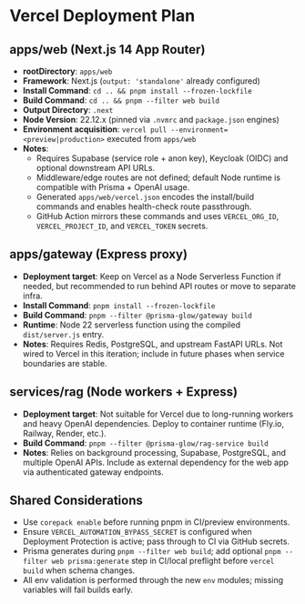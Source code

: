 # Vercel Deployment Plan

## apps/web (Next.js 14 App Router)
- **rootDirectory**: `apps/web`
- **Framework**: Next.js (`output: 'standalone'` already configured)
- **Install Command**: `cd .. && pnpm install --frozen-lockfile`
- **Build Command**: `cd .. && pnpm --filter web build`
- **Output Directory**: `.next`
- **Node Version**: 22.12.x (pinned via `.nvmrc` and `package.json` engines)
- **Environment acquisition**: `vercel pull --environment=<preview|production>` executed from `apps/web`
- **Notes**:
  - Requires Supabase (service role + anon key), Keycloak (OIDC) and optional downstream API URLs.
  - Middleware/edge routes are not defined; default Node runtime is compatible with Prisma + OpenAI usage.
  - Generated `apps/web/vercel.json` encodes the install/build commands and enables health-check route passthrough.
  - GitHub Action mirrors these commands and uses `VERCEL_ORG_ID`, `VERCEL_PROJECT_ID`, and `VERCEL_TOKEN` secrets.

## apps/gateway (Express proxy)
- **Deployment target**: Keep on Vercel as a Node Serverless Function if needed, but recommended to run behind API routes or move to separate infra.
- **Install Command**: `pnpm install --frozen-lockfile`
- **Build Command**: `pnpm --filter @prisma-glow/gateway build`
- **Runtime**: Node 22 serverless function using the compiled `dist/server.js` entry.
- **Notes**: Requires Redis, PostgreSQL, and upstream FastAPI URLs. Not wired to Vercel in this iteration; include in future phases when service boundaries are stable.

## services/rag (Node workers + Express)
- **Deployment target**: Not suitable for Vercel due to long-running workers and heavy OpenAI dependencies. Deploy to container runtime (Fly.io, Railway, Render, etc.).
- **Build Command**: `pnpm --filter @prisma-glow/rag-service build`
- **Notes**: Relies on background processing, Supabase, PostgreSQL, and multiple OpenAI APIs. Include as external dependency for the web app via authenticated gateway endpoints.

## Shared Considerations
- Use `corepack enable` before running pnpm in CI/preview environments.
- Ensure `VERCEL_AUTOMATION_BYPASS_SECRET` is configured when Deployment Protection is active; pass through to CI via GitHub secrets.
- Prisma generates during `pnpm --filter web build`; add optional `pnpm --filter web prisma:generate` step in CI/local preflight before `vercel build` when schema changes.
- All env validation is performed through the new `env` modules; missing variables will fail builds early.

